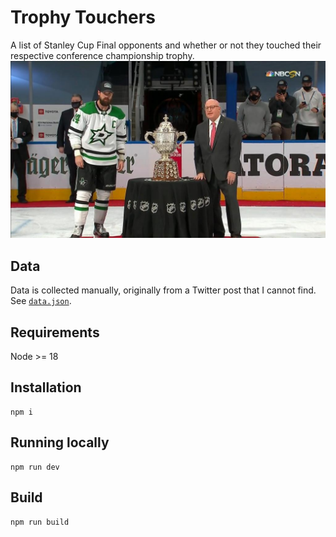 # Trophy Touchers

A list of Stanley Cup Final opponents and whether or not they touched their respective conference championship trophy. ![Jamie Benn not touching the Campbell Trophy](public/jamie_benn.jpg "Jamie Benn not touching the Campbell Trophy")

## Data
Data is collected manually, originally from a Twitter post that I cannot find. See [`data.json`](./src/data.json).

## Requirements
Node >= 18

## Installation
```shell
npm i
```

## Running locally
```shell
npm run dev
```

## Build
```shell
npm run build
```
